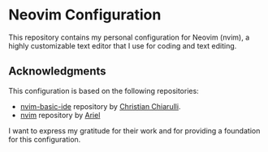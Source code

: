 # Neovim Configuration
This repository contains my personal configuration for Neovim (nvim), a highly customizable text editor that I use for coding and text editing. 

## Acknowledgments
This configuration is based on the following repositories:

- [nvim-basic-ide](https://github.com/LunarVim/nvim-basic-ide) repository by [Christian Chiarulli](https://github.com/ChristianChiarulli). 
- [nvim](https://github.com/adalessa/nvim) repository by [Ariel](https://github.com/adalessa)

I want to express my gratitude for their work and for providing a foundation for this configuration.
